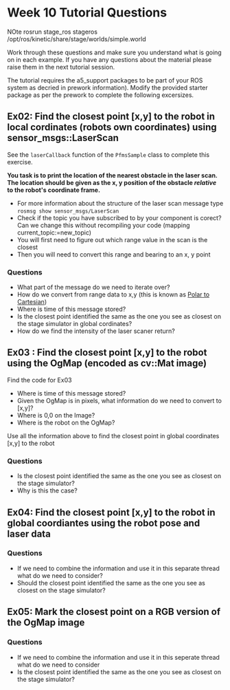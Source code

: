 Week 10 Tutorial Questions
=========================
NOte
rosrun stage_ros stageros /opt/ros/kinetic/share/stage/worlds/simple.world

Work through these questions and make sure you understand what is going on in each example. If you have any questions about the material please raise them in the next tutorial session.

The tutorial requires the a5_support packages to be part of your ROS system as decried in prework information). Modify the provided starter package as per the prework to complete the following excersizes.

Ex02: Find the closest point [x,y] to the robot in local cordinates (robots own coordinates) using sensor_msgs::LaserScan
-----------------------------------------------
See the `laserCallback` function of the `PfmsSample` class to complete this exercise.

**You task is to print the location of the nearest obstacle in the laser scan. The location should be given as the x, y position of the obstacle *relative* to the robot's coordinate frame.**

* For more information about the structure of the laser scan message type `rosmsg show sensor_msgs/LaserScan`
* Check if the topic you have subscribed to by your component is corect? Can we change this without recompiling your code (mapping current_topic:=new_topic)
* You will first need to figure out which range value in the scan is the closest
* Then you will need to convert this range and bearing to an x, y point

### Questions ###

* What part of the message do we need to iterate over?
* How do we convert from range data to x,y (this is known as [Polar to Cartesian])
* Where is time of this message stored?
* Is the closest point identified the same as the one you see as closest on the stage simulator in global cordinates?
* How do we find the intensity of the laser scaner return?

Ex03 : Find the closest point [x,y] to the robot using the OgMap (encoded as cv::Mat image)
-----------------------------------------------

Find the code for Ex03

* Where is time of this message stored?
* Given the OgMap is in pixels, what information do we need to convert to [x,y]? 
* Where is 0,0 on the Image?
* Where is the robot on the OgMap?

Use all the information above to find the closest point in global coordinates [x,y] to the robot

### Questions ###


* Is the closest point identified the same as the one you see as closest on the stage simulator?
* Why is this the case?

Ex04: Find the closest point [x,y] to the robot in global coordiantes using the robot pose and laser data
---------------------------

### Questions ###

* If we need to combine the information and use it in this separate thread what do we need to consider?
* Should the closest point identified the same as the one you see as closest on the stage simulator?


Ex05: Mark the closest point on a RGB version of the OgMap image
---------------------------

### Questions ###

* If we need to combine the information and use it in this seperate thread what do we need to consider
* Is the closest point identified the same as the one you see as closest on the stage simulator?

[ROS Installation Instructions]: http://wiki.ros.org/ROS/Installation
[ROS Tutorials]: http://wiki.ros.org/ROS/Tutorials
[ROS TF]: http://docs.ros.org/diamondback/api/tf/html/c++/namespacetf.html
[Polar to Cartesian]: https://www.mathsisfun.com/polar-cartesian-coordinates.html
